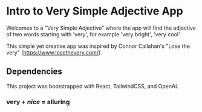 # Intro to Very Simple Adjective App

Welcomes to a "Very Simple Adjective" where the app will find the adjective of two words starting with 'very', for example 'very bright', 'very cool'. 

This simple yet creative app was inspired by Connor Callahan's "Lose the very" (https://www.losethevery.com/). 

## Dependencies
This project was bootstrapped with React, TailwindCSS, and OpenAI.

### very + *nice* = alluring 
